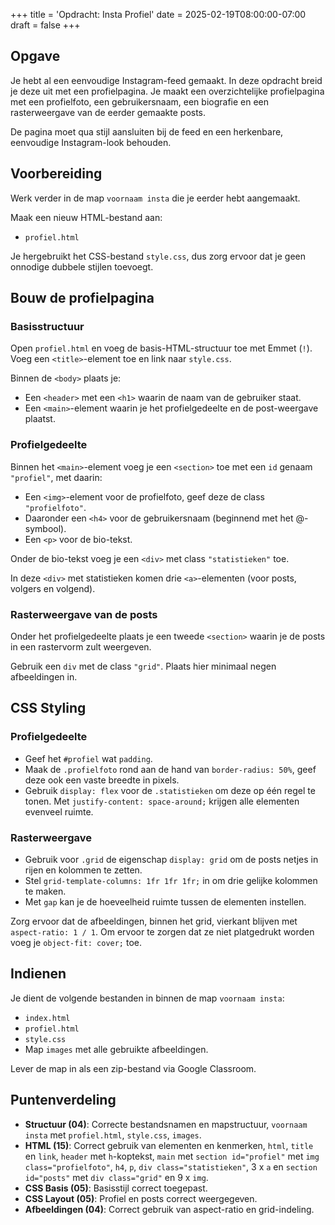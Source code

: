 +++
title = 'Opdracht: Insta Profiel'
date = 2025-02-19T08:00:00-07:00
draft = false
+++

## Opgave

Je hebt al een eenvoudige Instagram-feed gemaakt. In deze opdracht breid je deze uit met een profielpagina. Je maakt een overzichtelijke profielpagina met een profielfoto, een gebruikersnaam, een biografie en een rasterweergave van de eerder gemaakte posts.

De pagina moet qua stijl aansluiten bij de feed en een herkenbare, eenvoudige Instagram-look behouden.

## Voorbereiding

Werk verder in de map `voornaam insta` die je eerder hebt aangemaakt.

Maak een nieuw HTML-bestand aan:  
- `profiel.html`

Je hergebruikt het CSS-bestand `style.css`, dus zorg ervoor dat je geen onnodige dubbele stijlen toevoegt.

## Bouw de profielpagina

### Basisstructuur

Open `profiel.html` en voeg de basis-HTML-structuur toe met Emmet (`!`).  
Voeg een `<title>`-element toe en link naar `style.css`.

Binnen de `<body>` plaats je:

- Een `<header>` met een `<h1>` waarin de naam van de gebruiker staat.  
- Een `<main>`-element waarin je het profielgedeelte en de post-weergave plaatst.

### Profielgedeelte

Binnen het `<main>`-element voeg je een `<section>` toe met een `id` genaam `"profiel"`, met daarin:

- Een `<img>`-element voor de profielfoto, geef deze de class `"profielfoto"`.  
- Daaronder een `<h4>` voor de gebruikersnaam (beginnend met het @-symbool).  
- Een `<p>` voor de bio-tekst.  

Onder de bio-tekst voeg je een `<div>` met class `"statistieken"` toe. 

In deze `<div>` met statistieken komen drie `<a>`-elementen (voor posts, volgers en volgend). 

### Rasterweergave van de posts

Onder het profielgedeelte plaats je een tweede `<section>` waarin je de posts in een rastervorm zult weergeven. 

Gebruik een `div` met de class `"grid"`. Plaats hier minimaal negen afbeeldingen in. 

## CSS Styling

### Profielgedeelte

- Geef het `#profiel` wat `padding`. 
- Maak de `.profielfoto` rond aan de hand van `border-radius: 50%`, geef deze ook een vaste breedte in pixels. 
- Gebruik `display: flex` voor de `.statistieken` om deze op één regel te tonen.  Met `justify-content: space-around;` krijgen alle elementen evenveel ruimte. 

### Rasterweergave

- Gebruik voor `.grid` de eigenschap `display: grid` om de posts netjes in rijen en kolommen te zetten. 
- Stel `grid-template-columns: 1fr 1fr 1fr;` in om drie gelijke kolommen te maken. 
- Met `gap` kan je de hoeveelheid ruimte tussen de elementen instellen. 

Zorg ervoor dat de afbeeldingen, binnen het grid, vierkant blijven met `aspect-ratio: 1 / 1`. Om ervoor te zorgen dat ze niet platgedrukt worden voeg je `object-fit: cover;` toe. 

## Indienen

Je dient de volgende bestanden in binnen de map `voornaam insta`:
- `index.html`
- `profiel.html`
- `style.css`
- Map `images` met alle gebruikte afbeeldingen.

Lever de map in als een zip-bestand via Google Classroom.

## Puntenverdeling

- **Structuur (04)**: Correcte bestandsnamen en mapstructuur, `voornaam insta` met `profiel.html`, `style.css`, `images`.
- **HTML (15)**: Correct gebruik van elementen en kenmerken, `html`, `title` en `link`, `header` met `h`-koptekst, `main` met `section id="profiel"` met `img class="profielfoto"`, `h4`, `p`, `div class="statistieken"`, 3 x `a` en `section id="posts"` met `div class="grid"` en 9 x `img`.
- **CSS Basis (05)**: Basisstijl correct toegepast.  
- **CSS Layout (05)**: Profiel en posts correct weergegeven.  
- **Afbeeldingen (04)**: Correct gebruik van aspect-ratio en grid-indeling.  